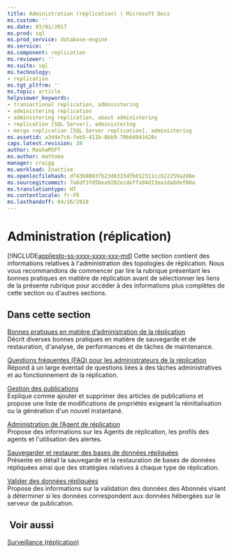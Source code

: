 ```yaml
---
title: Administration (réplication) | Microsoft Docs
ms.custom: ''
ms.date: 03/01/2017
ms.prod: sql
ms.prod_service: database-engine
ms.service: ''
ms.component: replication
ms.reviewer: ''
ms.suite: sql
ms.technology:
- replication
ms.tgt_pltfrm: ''
ms.topic: article
helpviewer_keywords:
- transactional replication, administering
- administering replication
- administering replication, about administering
- replication [SQL Server], administering
- merge replication [SQL Server replication], administering
ms.assetid: a3d4e7c6-feb5-411b-8bb9-70b6d943420c
caps.latest.revision: 38
author: MashaMSFT
ms.author: mathoma
manager: craigg
ms.workload: Inactive
ms.openlocfilehash: df4360803fb23d6315dfb012311ccb22259a2d8e
ms.sourcegitcommit: 7a6df3fd5bea9282ecdeffa94d13ea1da6def80a
ms.translationtype: HT
ms.contentlocale: fr-FR
ms.lasthandoff: 04/16/2018
---
```

# <a name="administration-replication"></a>Administration (réplication)
[!INCLUDE[appliesto-ss-xxxx-xxxx-xxx-md](../../../includes/appliesto-ss-xxxx-xxxx-xxx-md.md)]
  Cette section contient des informations relatives à l'administration des topologies de réplication. Nous vous recommandons de commencer par lire la rubrique présentant les bonnes pratiques en matière de réplication avant de sélectionner les liens de la présente rubrique pour accéder à des informations plus complètes de cette section ou d'autres sections.  
  
## <a name="in-this-section"></a>Dans cette section  
 [Bonnes pratiques en matière d’administration de la réplication](../../../relational-databases/replication/administration/best-practices-for-replication-administration.md)  
 Décrit diverses bonnes pratiques en matière de sauvegarde et de restauration, d'analyse, de performances et de tâches de maintenance.  
  
 [Questions fréquentes (FAQ) pour les administrateurs de la réplication](../../../relational-databases/replication/administration/frequently-asked-questions-for-replication-administrators.md)  
 Répond à un large éventail de questions liées à des tâches administratives et au fonctionnement de la réplication.  
  
 [Gestion des publications](../../../relational-databases/replication/publish/maintain-publications.md)  
 Explique comme ajouter et supprimer des articles de publications et propose une liste de modifications de propriétés exigeant la réinitialisation ou la génération d'un nouvel instantané.  
  
 [Administration de l’Agent de réplication](../../../relational-databases/replication/agents/replication-agent-administration.md)  
 Propose des informations sur les Agents de réplication, les profils des agents et l'utilisation des alertes.  
  
 [Sauvegarder et restaurer des bases de données répliquées](../../../relational-databases/replication/administration/back-up-and-restore-replicated-databases.md)  
 Présente en détail la sauvegarde et la restauration de bases de données répliquées ainsi que des stratégies relatives à chaque type de réplication.  
  
 [Valider des données répliquées](../../../relational-databases/replication/validate-replicated-data.md)  
 Propose des informations sur la validation des données des Abonnés visant à déterminer si les données correspondent aux données hébergées sur le serveur de publication.  
  
## <a name="see-also"></a> Voir aussi  
 [Surveillance &#40;réplication&#41;](../../../relational-databases/replication/monitor/monitoring-replication.md)  
  
  
